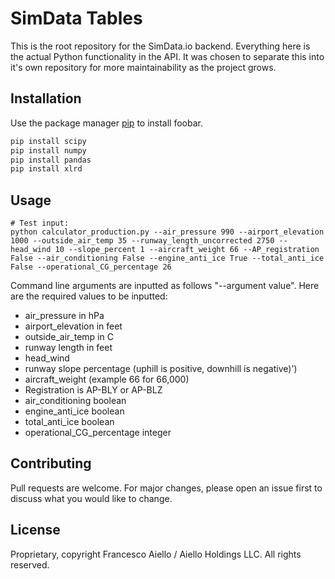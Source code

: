 # SimData Tables

This is the root repository for the SimData.io backend. Everything here is the actual Python functionality in the API. It was chosen to separate this into it's own repository for more maintainability as the project grows.

## Installation

Use the package manager [pip](https://pip.pypa.io/en/stable/) to install foobar.

```bash
pip install scipy
pip install numpy
pip install pandas
pip install xlrd
```

## Usage

```
# Test input: 
python calculator_production.py --air_pressure 990 --airport_elevation 1000 --outside_air_temp 35 --runway_length_uncorrected 2750 --head_wind 10 --slope_percent 1 --aircraft_weight 66 --AP_registration False --air_conditioning False --engine_anti_ice True --total_anti_ice False --operational_CG_percentage 26
```
Command line arguments are inputted as follows "--argument value". Here are the required values to be inputted:
- air_pressure in hPa
- airport_elevation in feet
- outside_air_temp in C
- runway length in feet
- head_wind
- runway slope percentage (uphill is positive, downhill is negative)')
- aircraft_weight (example 66 for 66,000)
- Registration is AP-BLY or AP-BLZ
- air_conditioning boolean
- engine_anti_ice boolean
- total_anti_ice boolean
- operational_CG_percentage integer

## Contributing
Pull requests are welcome. For major changes, please open an issue first to discuss what you would like to change.


## License
Proprietary, copyright Francesco Aiello / Aiello Holdings LLC. All rights reserved.